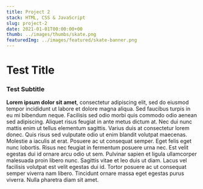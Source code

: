 ```yaml
---
title: Project 2
stack: HTML, CSS & JavaScript
slug: project-2
date: 2021-01-01T00:00:00+00
thumb: ../images/thumbs/skate.png
featuredImg: ../images/featured/skate-banner.png
---
```


# Test Title

### Test Subtitle

**Lorem ipsum dolor sit amet**, consectetur adipiscing elit, sed do eiusmod tempor incididunt ut labore et dolore magna aliqua. Sed faucibus turpis in eu mi bibendum neque. Facilisis sed odio morbi quis commodo odio aenean sed adipiscing. Aliquet risus feugiat in ante metus dictum at. Nec dui nunc mattis enim ut tellus elementum sagittis. Varius duis at consectetur lorem donec. Quis risus sed vulputate odio ut enim blandit volutpat maecenas. Molestie a iaculis at erat. Posuere ac ut consequat semper. Eget felis eget nunc lobortis. Risus nec feugiat in fermentum posuere urna nec. Est velit egestas dui id ornare arcu odio ut sem. Pulvinar sapien et ligula ullamcorper malesuada proin libero nunc. Sagittis vitae et leo duis ut diam. Lacus vel facilisis volutpat est velit egestas dui id. Tortor posuere ac ut consequat semper viverra nam libero. Tincidunt ornare massa eget egestas purus viverra. Nulla pharetra diam sit amet.
